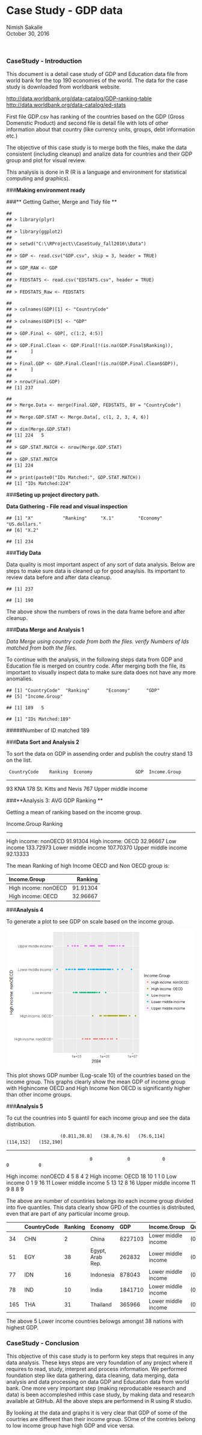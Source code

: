 # Case Study - GDP data
Nimish Sakalle  
October 30, 2016  



<br>

### **CaseStudy - Introduction**

This document is a detail case study of GDP and Education data file from world bank for the top 190 economies of the world.
The data for the case study is downloaded from worldbank website. 
 
  http://data.worldbank.org/data-catalog/GDP-ranking-table
  http://data.worldbank.org/data-catalog/ed-stats

First file GDP.csv has ranking of the countries based on the GDP (Gross Domenstic Product) and second file is detail file with lots of other information about that country (like currency units, groups, debt information etc.)

The objective of this case study is to merge both the files, make the data consistent (including cleanup) and analize data for countries and their GDP group and plot for visual review.

This analysis is done in R (R is a language and environment for statistical computing and graphics).

###**Making environment ready**



###** Getting Gather, Merge and Tidy file **


```
## 
## > library(plyr)
## 
## > library(ggplot2)
## 
## > setwd("C:\\RProject\\CaseStudy_fall2016\\Data")
## 
## > GDP <- read.csv("GDP.csv", skip = 3, header = TRUE)
## 
## > GDP_RAW <- GDP
## 
## > FEDSTATS <- read.csv("EDSTATS.csv", header = TRUE)
## 
## > FEDSTATS_Raw <- FEDSTATS
```

```
## 
## > colnames(GDP)[1] <- "CountryCode"
## 
## > colnames(GDP)[5] <- "GDP"
## 
## > GDP.Final <- GDP[, c(1:2, 4:5)]
## 
## > GDP.Final.Clean <- GDP.Final[!(is.na(GDP.Final$Ranking)), 
## +     ]
## 
## > Final.GDP <- GDP.Final.Clean[!(is.na(GDP.Final.Clean$GDP)), 
## +     ]
## 
## > nrow(Final.GDP)
## [1] 237
```

```
## 
## > Merge.Data <- merge(Final.GDP, FEDSTATS, BY = "CountryCode")
## 
## > Merge.GDP.STAT <- Merge.Data[, c(1, 2, 3, 4, 6)]
## 
## > dim(Merge.GDP.STAT)
## [1] 224   5
## 
## > GDP.STAT.MATCH <- nrow(Merge.GDP.STAT)
## 
## > GDP.STAT.MATCH
## [1] 224
## 
## > print(paste0("IDs Matched:", GDP.STAT.MATCH))
## [1] "IDs Matched:224"
```

###**Seting up project directory path.**

**Data Gathering - File read and visual inspection**


```
## [1] "X"           "Ranking"     "X.1"         "Economy"     "US.dollars."
## [6] "X.2"
```

```
## [1] 234
```

###**Tidy Data**

 Data quality is most important aspect of any sort of data analysis.
 Below are steps to make sure data is cleaned up for good anaylsis. Its important to review data before and after data cleanup.
 

```
## [1] 237
```

```
## [1] 190
```
The above show the numbers of rows in the data frame before and after cleanup.

###**Data Merge and Analysis 1**

*Data Merge using country code from both the files.*
*verify Numbers of Ids matched from both the files.*

To continue with the analysis, in the following steps data from GDP and Education file is merged on country code.
After merging both the file, its important to visually inspect data to make sure data does not have any more anomalies.


```
## [1] "CountryCode"  "Ranking"      "Economy"      "GDP"         
## [5] "Income.Group"
```

```
## [1] 189   5
```

```
## [1] "IDs Matched:189"
```

#####Number of ID matched 189


###**Data Sort and Analysis 2**

To sort the data on GDP in assending order and publish the coutry stand 13 on the list.

     CountryCode    Ranking  Economy                GDP  Income.Group        
---  ------------  --------  --------------------  ----  --------------------
93   KNA                178  St. Kitts and Nevis    767  Upper middle income 


###**Analysis 3: AVG GDP Ranking **

Getting a mean of ranking based on the income group.


Income.Group              Ranking
---------------------  ----------
High income: nonOECD     91.91304
High income: OECD        32.96667
Low income              133.72973
Lower middle income     107.70370
Upper middle income      92.13333

The mean Ranking of high Income OECD and Non OECD group is:

|Income.Group         |   Ranking|
|:--------------------|---------:|
|High income: nonOECD |  91.91304|
|High income: OECD    |  32.96667|

###**Analysis 4** 

To generate a plot to see GDP on scale based on the income group.

![](CaseStudy_Analysis_files/figure-html/unnamed-chunk-8-1.png)<!-- -->


This plot shows GDP number (Log-scale 10) of the countries based on the income group. This graphs clearly show the mean GDP of income group with  Highincome OECD and High Income Non OECD is significantly higher than other income groups.

###**Analysis 5**

To cut the countries into 5 quantil for each income group and see the data distribution.


                        (0.811,38.8]   (38.8,76.6]   (76.6,114]   (114,152]   (152,190]
---------------------  -------------  ------------  -----------  ----------  ----------
                                   0             0            0           0           0
High income: nonOECD               4             5            8           4           2
High income: OECD                 18            10            1           1           0
Low income                         0             1            9          16          11
Lower middle income                5            13           12           8          16
Upper middle income               11             9            8           8           9


The above are number of countiries belongs ito each income group divided into five quantiles. This data clearly show GPD of the counties is distributed, even that are part of any particular income group.  

<table>
 <thead>
  <tr>
   <th style="text-align:left;">   </th>
   <th style="text-align:left;"> CountryCode </th>
   <th style="text-align:left;"> Ranking </th>
   <th style="text-align:left;"> Economy </th>
   <th style="text-align:left;"> GDP </th>
   <th style="text-align:left;"> Income.Group </th>
   <th style="text-align:left;"> Quantile </th>
  </tr>
 </thead>
<tbody>
  <tr>
   <td style="text-align:left;"> 34 </td>
   <td style="text-align:left;"> CHN </td>
   <td style="text-align:left;"> 2 </td>
   <td style="text-align:left;"> China </td>
   <td style="text-align:left;"> 8227103 </td>
   <td style="text-align:left;"> Lower middle income </td>
   <td style="text-align:left;"> (0.811,38.8] </td>
  </tr>
  <tr>
   <td style="text-align:left;"> 51 </td>
   <td style="text-align:left;"> EGY </td>
   <td style="text-align:left;"> 38 </td>
   <td style="text-align:left;"> Egypt, Arab Rep. </td>
   <td style="text-align:left;"> 262832 </td>
   <td style="text-align:left;"> Lower middle income </td>
   <td style="text-align:left;"> (0.811,38.8] </td>
  </tr>
  <tr>
   <td style="text-align:left;"> 77 </td>
   <td style="text-align:left;"> IDN </td>
   <td style="text-align:left;"> 16 </td>
   <td style="text-align:left;"> Indonesia </td>
   <td style="text-align:left;"> 878043 </td>
   <td style="text-align:left;"> Lower middle income </td>
   <td style="text-align:left;"> (0.811,38.8] </td>
  </tr>
  <tr>
   <td style="text-align:left;"> 78 </td>
   <td style="text-align:left;"> IND </td>
   <td style="text-align:left;"> 10 </td>
   <td style="text-align:left;"> India </td>
   <td style="text-align:left;"> 1841710 </td>
   <td style="text-align:left;"> Lower middle income </td>
   <td style="text-align:left;"> (0.811,38.8] </td>
  </tr>
  <tr>
   <td style="text-align:left;"> 165 </td>
   <td style="text-align:left;"> THA </td>
   <td style="text-align:left;"> 31 </td>
   <td style="text-align:left;"> Thailand </td>
   <td style="text-align:left;"> 365966 </td>
   <td style="text-align:left;"> Lower middle income </td>
   <td style="text-align:left;"> (0.811,38.8] </td>
  </tr>
</tbody>
</table>



The above 5 Lower income countries belowgs amongst 38 nations with highest GDP.

### **CaseStudy - Conclusion**

This objective of this case study is to perform key steps that requires in any data analysis.
These keys steps are very foundation of any project where it requires to read, study, interpret and process information.
We performed foundation step like data gathering, data cleaning, data merging, data analysis and data processing on data GDP and Education data from world bank.
One more very important step (making reproducable research and data) is been accompleshed inthis case study, by making data and research available at GitHub.
All the above steps are performend in R using R studio.

By looking at the data and graphs it is very clear that GDP of some of the courtries are different than their income group.
SOme of the contries belong to low income group have high GDP and vice versa.



